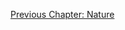 <p id="nav"><a href="observing-nature.html">Previous Chapter: Nature</a></p>

</section>

[^1]: Samuel Beckett, *Nohow On* (London: John Calder, 1989), p. 101.
